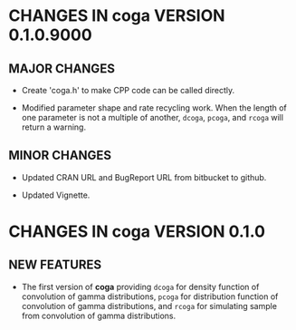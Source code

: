 # CHANGES IN coga VERSION 0.1.0.9000

## MAJOR CHANGES

* Create 'coga.h' to make CPP code can be called directly.

* Modified parameter shape and rate recycling work. When the length of one parameter is not a multiple of another, `dcoga`, `pcoga`, and `rcoga` will return a warning.

## MINOR CHANGES

* Updated CRAN URL and BugReport URL from bitbucket to github.

* Updated Vignette.


# CHANGES IN coga VERSION 0.1.0

## NEW FEATURES

* The first version of **coga** providing `dcoga` for density function of convolution of gamma distributions, `pcoga` for distribution function of convolution of gamma distributions, and `rcoga` for simulating sample from convolution of gamma distributions.
